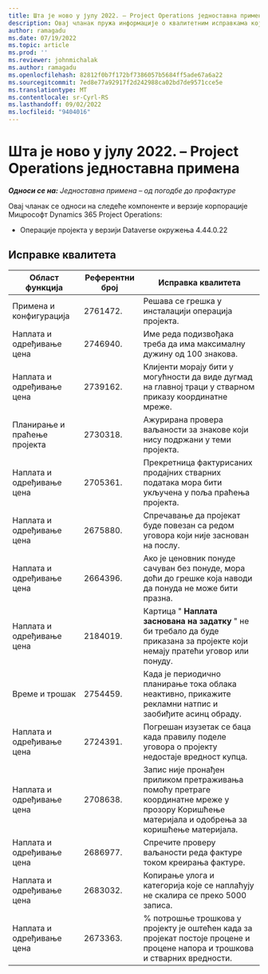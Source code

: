 ```yaml
---
title: Шта је ново у јулу 2022. – Project Operations једноставна примена
description: Овај чланак пружа информације о квалитетним исправкама које су доступне у издању Мицрософт Dynamics 365 Project Operations лите примене у јулу 2022.
author: ramagadu
ms.date: 07/19/2022
ms.topic: article
ms.prod: ''
ms.reviewer: johnmichalak
ms.author: ramagadu
ms.openlocfilehash: 82812f0b7f172bf7386057b5684ff5ade67a6a22
ms.sourcegitcommit: 7ed8e77a92917f2d242988ca02bd7de9571cce5e
ms.translationtype: MT
ms.contentlocale: sr-Cyrl-RS
ms.lasthandoff: 09/02/2022
ms.locfileid: "9404016"
---
```

# <a name="whats-new-july-2022---project-operations-lite-deployment"></a>Шта је ново у јулу 2022. – Project Operations једноставна примена

_**Односи се на:** Једноставна примена – од погодбе до профактуре_

Овај чланак се односи на следеће компоненте и верзије корпорације Мицрософт Dynamics 365 Project Operations:

- Операције пројекта у верзији Dataverse окружења 4.44.0.22

## <a name="quality-updates"></a>Исправке квалитета

| Област функција | Референтни број | Исправка квалитета |
| --- | --- | --- |
| Примена и конфигурација | 2761472. | Решава се грешка у инсталацији операција пројекта. |
| Наплата и одређивање цена | 2746940. | Име реда подизвођака треба да има максималну дужину од 100 знакова. |
| Наплата и одређивање цена | 2739162. | Клијенти морају бити у могућности да виде дугмад на главној траци у стварном приказу координатне мреже. |
| Планирање и праћење пројекта | 2730318. | Ажурирана провера ваљаности за знакове који нису подржани у теми пројекта. |
| Наплата и одређивање цена | 2705361. | Прекретница фактурисаних продајних стварних података мора бити укључена у поља праћења пројекта. |
| Наплата и одређивање цена | 2675880. | Спречавање да пројекат буде повезан са редом уговора који није заснован на послу. |
| Наплата и одређивање цена | 2664396. | Ако је ценовник понуде сачуван без понуде, мора доћи до грешке која наводи да понуда не може бити празна. |
| Наплата и одређивање цена | 2184019. | Картица " **Наплата заснована на задатку** " не би требало да буде приказана за пројекте који немају пратећи уговор или понуду. |
| Време и трошак | 2754459. | Када је периодично планирање тока облака неактивно, прикажите рекламни натпис и заобиђите асинц обраду. |
| Наплата и одређивање цена | 2724391. | Погрешан изузетак се баца када правилу поделе уговора о пројекту недостаје вредност купца. |
| Наплата и одређивање цена | 2708638. | Запис није пронађен приликом претраживања помоћу претраге координатне мреже у прозору Коришћење материјала и одобрења за коришћење материјала.|
| Наплата и одређивање цена | 2686977. | Спречите проверу ваљаности реда фактуре током креирања фактуре. |
| Наплата и одређивање цена | 2683032. | Копирање улога и категорија које се наплаћују не скалира се преко 5000 записа.|
| Наплата и одређивање цена | 2673363. | % потрошње трошкова у пројекту је оштећен када за пројекат постоје процене и процене напора и трошкова и стварних вредности. |
